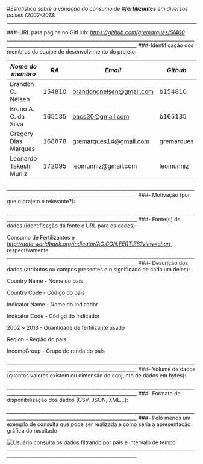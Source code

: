 #_Estatística sobre a variação do consumo de_
#_**fertilizantes** em diversos países (2002-2013)_
________________________________________________________________________
###-URL para página no GitHub: _https://github.com/gremarques/SI400_
*____________________________________________________________________________________________________________________________________*
###-Identificação dos membros da equipe de desenvolvimento do projeto:

_Nome do membro_      | _RA_   |           _Email_          |  _Github_  | 
----------------------|--------|----------------------------|------------|
Brandon C. Nelsen     | 154810 |    brandoncnelsen@gmail.com| b154810    |
Bruno A. C. da Silva  | 165135 |    bacs30@gmail.com        | b165135    |
Gregory Dias Marques  | 168878 |    gremarques14@gmail.com  | gremarques |
Leonardo Takeshi Muniz| 172095 |    leomunniz@gmail.com     | leomunniz  |
*____________________________________________________________________________________________________________________________________*
###- Motivação (por que o projeto é relevante?):

*____________________________________________________________________________________________________________________________________*
###- Fonte(s) de dados (identificação da fonte e URL para os dados): 
  
Consumo de Fertilizantes e _http://data.worldbank.org/indicator/AG.CON.FERT.ZS?view=chart_, respectivamente.
*____________________________________________________________________________________________________________________________________*
###- Descrição dos dados (atributos ou campos presentes e o significado de cada um deles):

Country Name - Nome do país

Country Code - Código do país

Indicator Name - Nome do Indicador

Indicator Code - Código do Indicador

2002 ~ 2013 - Quantidade de fertilizante usado

Region - Região do país

IncomeGroup - Grupo de renda do país

*____________________________________________________________________________________________________________________________________*
###- Volume de dados (quantos valores existem ou dimensão do conjunto de dados em bytes):

*____________________________________________________________________________________________________________________________________*
###- Formato de disponibilização dos dados (CSV, JSON, XML...):

*____________________________________________________________________________________________________________________________________*
###- Pelo menos um exemplo de consulta que pode ser realizada e como seria a apresentação gráfica do resultado


![Usuário consulta os dados filtrando por país e intervalo de tempo](http://www.fundosanimais.com/Imagens/imagens-lobos.jpg)
*____________________________________________________________________________________________________________________________________*
